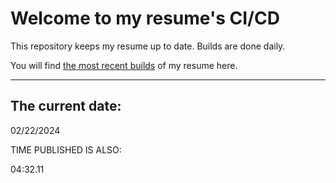 # Welcome to my resume's CI/CD
This repository keeps my resume up to date. Builds are done daily.
  
You will find [the most recent builds](output/) of my resume here.
* * *
 
## The current date:  
 02/22/2024 
   
  
  
 TIME PUBLISHED IS ALSO: 
  
 04:32.11 
  
  
